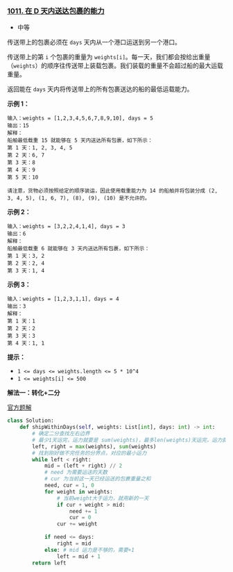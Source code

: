 ### [1011. 在 D 天内送达包裹的能力](https://leetcode.cn/problems/capacity-to-ship-packages-within-d-days/)

- 中等

传送带上的包裹必须在 `days` 天内从一个港口运送到另一个港口。

传送带上的第 `i` 个包裹的重量为 `weights[i]`。每一天，我们都会按给出重量（`weights`）的顺序往传送带上装载包裹。我们装载的重量不会超过船的最大运载重量。

返回能在 `days` 天内将传送带上的所有包裹送达的船的最低运载能力。

**示例 1：**

```
输入：weights = [1,2,3,4,5,6,7,8,9,10], days = 5
输出：15
解释：
船舶最低载重 15 就能够在 5 天内送达所有包裹，如下所示：
第 1 天：1, 2, 3, 4, 5
第 2 天：6, 7
第 3 天：8
第 4 天：9
第 5 天：10

请注意，货物必须按照给定的顺序装运，因此使用载重能力为 14 的船舶并将包装分成 (2, 3, 4, 5), (1, 6, 7), (8), (9), (10) 是不允许的。 
```

**示例 2：**

```
输入：weights = [3,2,2,4,1,4], days = 3
输出：6
解释：
船舶最低载重 6 就能够在 3 天内送达所有包裹，如下所示：
第 1 天：3, 2
第 2 天：2, 4
第 3 天：1, 4
```

**示例 3：**

```
输入：weights = [1,2,3,1,1], days = 4
输出：3
解释：
第 1 天：1
第 2 天：2
第 3 天：3
第 4 天：1, 1
```

**提示：**

- `1 <= days <= weights.length <= 5 * 10^4`
- `1 <= weights[i] <= 500`

**解法一：转化+二分**

[官方题解](https://leetcode.cn/problems/capacity-to-ship-packages-within-d-days/solution/zai-d-tian-nei-song-da-bao-guo-de-neng-l-ntml/)

```python
class Solution:
    def shipWithinDays(self, weights: List[int], days: int) -> int:
        # 确定二分查找左右边界
        # 最少1天运完，运力就要是 sum(weights)，最多len(weights)天运完，运力就是max(weights)
        left, right = max(weights), sum(weights)
        # 找到刚好做不完任务的分界点，对应的最小运力
        while left < right:
            mid = (left + right) // 2
            # need 为需要运送的天数
            # cur 为当前这一天已经运送的包裹重量之和
            need, cur = 1, 0
            for weight in weights:
                # 当前weight大于运力，就用新的一天
                if cur + weight > mid:
                    need += 1
                    cur = 0
                cur += weight
            
            if need <= days:
                right = mid
            else: # mid 运力是不够的，需要+1
                left = mid + 1
        return left
```

